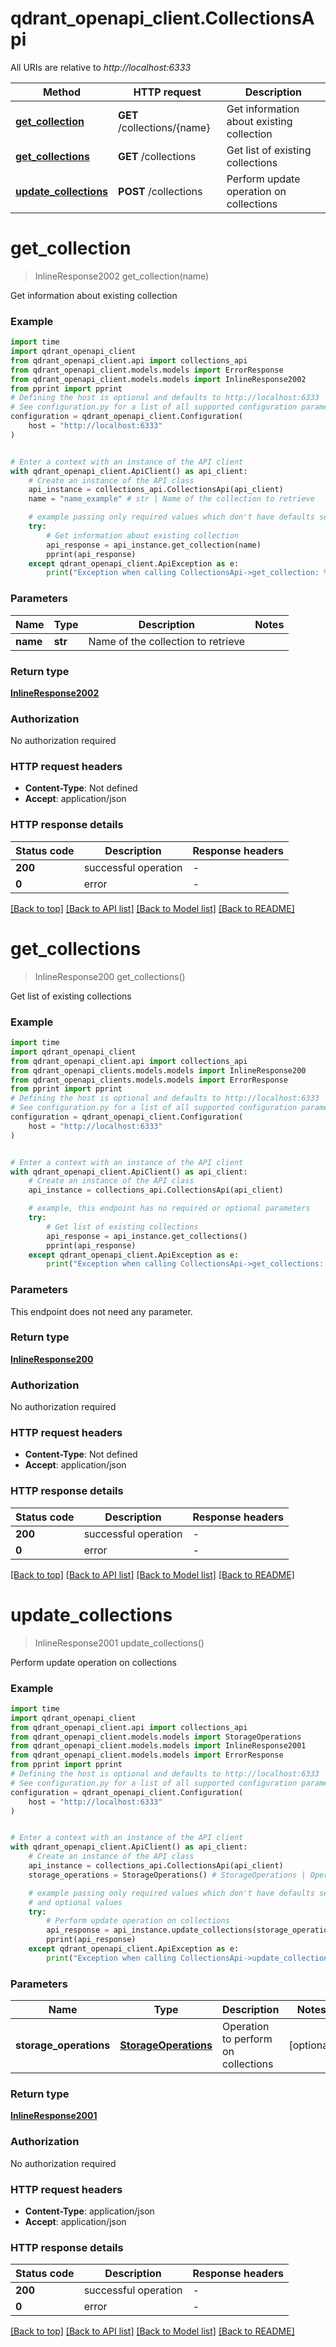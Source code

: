 # qdrant_openapi_client.CollectionsApi

All URIs are relative to *http://localhost:6333*

Method | HTTP request | Description
------------- | ------------- | -------------
[**get_collection**](CollectionsApi.md#get_collection) | **GET** /collections/{name} | Get information about existing collection
[**get_collections**](CollectionsApi.md#get_collections) | **GET** /collections | Get list of existing collections
[**update_collections**](CollectionsApi.md#update_collections) | **POST** /collections | Perform update operation on collections


# **get_collection**
> InlineResponse2002 get_collection(name)

Get information about existing collection

### Example

```python
import time
import qdrant_openapi_client
from qdrant_openapi_client.api import collections_api
from qdrant_openapi_client.models.models import ErrorResponse
from qdrant_openapi_client.models.models import InlineResponse2002
from pprint import pprint
# Defining the host is optional and defaults to http://localhost:6333
# See configuration.py for a list of all supported configuration parameters.
configuration = qdrant_openapi_client.Configuration(
    host = "http://localhost:6333"
)


# Enter a context with an instance of the API client
with qdrant_openapi_client.ApiClient() as api_client:
    # Create an instance of the API class
    api_instance = collections_api.CollectionsApi(api_client)
    name = "name_example" # str | Name of the collection to retrieve

    # example passing only required values which don't have defaults set
    try:
        # Get information about existing collection
        api_response = api_instance.get_collection(name)
        pprint(api_response)
    except qdrant_openapi_client.ApiException as e:
        print("Exception when calling CollectionsApi->get_collection: %s\n" % e)
```

### Parameters

Name | Type | Description  | Notes
------------- | ------------- | ------------- | -------------
 **name** | **str**| Name of the collection to retrieve |

### Return type

[**InlineResponse2002**](InlineResponse2002.md)

### Authorization

No authorization required

### HTTP request headers

 - **Content-Type**: Not defined
 - **Accept**: application/json

### HTTP response details
| Status code | Description | Response headers |
|-------------|-------------|------------------|
**200** | successful operation |  -  |
**0** | error |  -  |

[[Back to top]](#) [[Back to API list]](../README.md#documentation-for-api-endpoints) [[Back to Model list]](../README.md#documentation-for-models) [[Back to README]](../README.md)

# **get_collections**
> InlineResponse200 get_collections()

Get list of existing collections

### Example

```python
import time
import qdrant_openapi_client
from qdrant_openapi_client.api import collections_api
from qdrant_openapi_clients.models.models import InlineResponse200
from qdrant_openapi_clients.models.models import ErrorResponse
from pprint import pprint
# Defining the host is optional and defaults to http://localhost:6333
# See configuration.py for a list of all supported configuration parameters.
configuration = qdrant_openapi_client.Configuration(
    host = "http://localhost:6333"
)


# Enter a context with an instance of the API client
with qdrant_openapi_client.ApiClient() as api_client:
    # Create an instance of the API class
    api_instance = collections_api.CollectionsApi(api_client)

    # example, this endpoint has no required or optional parameters
    try:
        # Get list of existing collections
        api_response = api_instance.get_collections()
        pprint(api_response)
    except qdrant_openapi_client.ApiException as e:
        print("Exception when calling CollectionsApi->get_collections: %s\n" % e)
```

### Parameters
This endpoint does not need any parameter.

### Return type

[**InlineResponse200**](InlineResponse200.md)

### Authorization

No authorization required

### HTTP request headers

 - **Content-Type**: Not defined
 - **Accept**: application/json

### HTTP response details
| Status code | Description | Response headers |
|-------------|-------------|------------------|
**200** | successful operation |  -  |
**0** | error |  -  |

[[Back to top]](#) [[Back to API list]](../README.md#documentation-for-api-endpoints) [[Back to Model list]](../README.md#documentation-for-models) [[Back to README]](../README.md)

# **update_collections**
> InlineResponse2001 update_collections()

Perform update operation on collections

### Example

```python
import time
import qdrant_openapi_client
from qdrant_openapi_client.api import collections_api
from qdrant_openapi_client.models.models import StorageOperations
from qdrant_openapi_client.models.models import InlineResponse2001
from qdrant_openapi_client.models.models import ErrorResponse
from pprint import pprint
# Defining the host is optional and defaults to http://localhost:6333
# See configuration.py for a list of all supported configuration parameters.
configuration = qdrant_openapi_client.Configuration(
    host = "http://localhost:6333"
)


# Enter a context with an instance of the API client
with qdrant_openapi_client.ApiClient() as api_client:
    # Create an instance of the API class
    api_instance = collections_api.CollectionsApi(api_client)
    storage_operations = StorageOperations() # StorageOperations | Operation to perform on collections (optional)

    # example passing only required values which don't have defaults set
    # and optional values
    try:
        # Perform update operation on collections
        api_response = api_instance.update_collections(storage_operations=storage_operations)
        pprint(api_response)
    except qdrant_openapi_client.ApiException as e:
        print("Exception when calling CollectionsApi->update_collections: %s\n" % e)
```

### Parameters

Name | Type | Description  | Notes
------------- | ------------- | ------------- | -------------
 **storage_operations** | [**StorageOperations**](StorageOperations.md)| Operation to perform on collections | [optional]

### Return type

[**InlineResponse2001**](InlineResponse2001.md)

### Authorization

No authorization required

### HTTP request headers

 - **Content-Type**: application/json
 - **Accept**: application/json

### HTTP response details
| Status code | Description | Response headers |
|-------------|-------------|------------------|
**200** | successful operation |  -  |
**0** | error |  -  |

[[Back to top]](#) [[Back to API list]](../README.md#documentation-for-api-endpoints) [[Back to Model list]](../README.md#documentation-for-models) [[Back to README]](../README.md)

